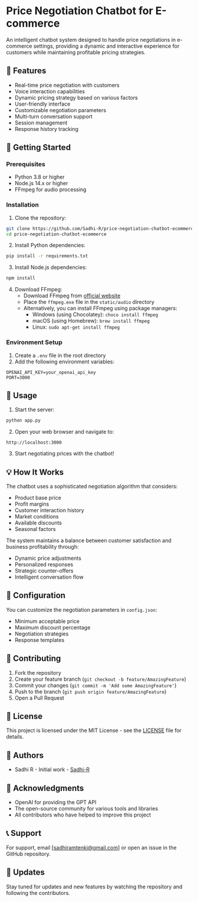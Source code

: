 # Price Negotiation Chatbot for E-commerce

An intelligent chatbot system designed to handle price negotiations in e-commerce settings, providing a dynamic and interactive experience for customers while maintaining profitable pricing strategies.

## 🌟 Features

- Real-time price negotiation with customers
- Voice interaction capabilities
- Dynamic pricing strategy based on various factors
- User-friendly interface
- Customizable negotiation parameters
- Multi-turn conversation support
- Session management
- Response history tracking

## 🚀 Getting Started

### Prerequisites

- Python 3.8 or higher
- Node.js 14.x or higher
- FFmpeg for audio processing

### Installation

1. Clone the repository:
```bash
git clone https://github.com/Sadhi-R/price-negotiation-chatbot-ecommerce.git
cd price-negotiation-chatbot-ecommerce
```

2. Install Python dependencies:
```bash
pip install -r requirements.txt
```

3. Install Node.js dependencies:
```bash
npm install
```

4. Download FFmpeg:
   - Download FFmpeg from [official website](https://ffmpeg.org/download.html)
   - Place the `ffmpeg.exe` file in the `static/audio` directory
   - Alternatively, you can install FFmpeg using package managers:
     - Windows (using Chocolatey): `choco install ffmpeg`
     - macOS (using Homebrew): `brew install ffmpeg`
     - Linux: `sudo apt-get install ffmpeg`

### Environment Setup

1. Create a `.env` file in the root directory
2. Add the following environment variables:
```
OPENAI_API_KEY=your_openai_api_key
PORT=3000
```

## 🎯 Usage

1. Start the server:
```bash
python app.py
```

2. Open your web browser and navigate to:
```
http://localhost:3000
```

3. Start negotiating prices with the chatbot!

## 💡 How It Works

The chatbot uses a sophisticated negotiation algorithm that considers:
- Product base price
- Profit margins
- Customer interaction history
- Market conditions
- Available discounts
- Seasonal factors

The system maintains a balance between customer satisfaction and business profitability through:
- Dynamic price adjustments
- Personalized responses
- Strategic counter-offers
- Intelligent conversation flow

## 🔧 Configuration

You can customize the negotiation parameters in `config.json`:
- Minimum acceptable price
- Maximum discount percentage
- Negotiation strategies
- Response templates

## 🤝 Contributing

1. Fork the repository
2. Create your feature branch (`git checkout -b feature/AmazingFeature`)
3. Commit your changes (`git commit -m 'Add some AmazingFeature'`)
4. Push to the branch (`git push origin feature/AmazingFeature`)
5. Open a Pull Request

## 📝 License

This project is licensed under the MIT License - see the [LICENSE](LICENSE) file for details.

## 👥 Authors

- Sadhi R - Initial work - [Sadhi-R](https://github.com/Sadhi-R)

## 🙏 Acknowledgments

- OpenAI for providing the GPT API
- The open-source community for various tools and libraries
- All contributors who have helped to improve this project

## 📞 Support

For support, email [sadhiramtenki@gmail.com] or open an issue in the GitHub repository.

## 🔄 Updates

Stay tuned for updates and new features by watching the repository and following the contributors. 